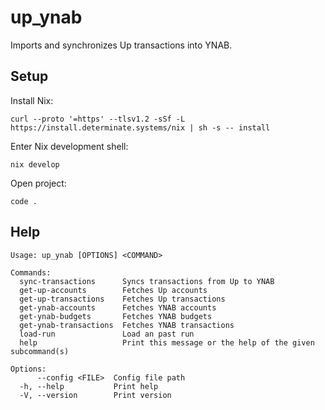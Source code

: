 # up_ynab

Imports and synchronizes Up transactions into YNAB.

## Setup

Install Nix:
```
curl --proto '=https' --tlsv1.2 -sSf -L https://install.determinate.systems/nix | sh -s -- install
```

Enter Nix development shell:
```
nix develop
```

Open project:
```
code .
```

## Help

```
Usage: up_ynab [OPTIONS] <COMMAND>

Commands:
  sync-transactions      Syncs transactions from Up to YNAB
  get-up-accounts        Fetches Up accounts
  get-up-transactions    Fetches Up transactions
  get-ynab-accounts      Fetches YNAB accounts
  get-ynab-budgets       Fetches YNAB budgets
  get-ynab-transactions  Fetches YNAB transactions
  load-run               Load an past run
  help                   Print this message or the help of the given subcommand(s)

Options:
      --config <FILE>  Config file path
  -h, --help           Print help
  -V, --version        Print version
```

